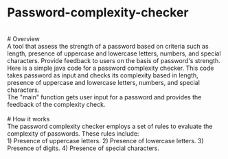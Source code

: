 # Password-complexity-checker
<br>
# Overview
<br>
A tool that assess the strength of a password based on criteria such as length, presence of uppercase and lowercase letters, numbers, and special characters. Provide feedback to users on the basis of password's strength.
<br>
Here is a simple java code for a password complexity checker. This code takes password as input and checks its complexity based in length, presence of uppercase and lowercase letters, numbers, and special characters. 
<br>
The "main" function gets user input for a password and provides the feedback of the complexity check.
<br>
<br>
# How it works
<br>
The password complexity checker employs a set of rules to evaluate the complexity of passwords. These rules include:
<br>
1) Presence of uppercase letters.
2) Presence of lowercase letters.
3) Presence of digits.
4) Presence of special characters.

